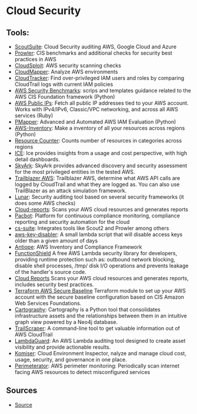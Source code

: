 # Cloud Security

## Tools:

* [ScoutSuite](https://github.com/nccgroup/ScoutSuite): Cloud Security auditing AWS, Google Cloud and Azure
* [Prowler](https://github.com/toniblyx/prowler): CIS benchmarks and additional checks for security best practices in AWS
* [CloudSploit](https://github.com/cloudsploit/scans): AWS security scanning checks
* [CloudMapper](https://github.com/duo-labs/cloudmapper): Analyze AWS environments
* [CloudTracker](https://github.com/duo-labs/cloudtracker): Find over-privileged IAM users and roles by comparing CloudTrail logs with current IAM policies
* [AWS Security Benchmarks](https://github.com/awslabs/aws-security-benchmark): scrips and templates guidance related to the AWS CIS Foundation framework (Python)
* [AWS Public IPs](https://github.com/arkadiyt/aws_public_ips): Fetch all public IP addresses tied to your AWS account. Works with IPv4/IPv6, Classic/VPC networking, and across all AWS services (Ruby)
* [PMapper](https://github.com/nccgroup/PMapper): Advanced and Automated AWS IAM Evaluation (Python)
* [AWS-Inventory](https://github.com/nccgroup/aws-inventory): Make a inventory of all your resources across regions (Python)
* [Resource Counter](https://github.com/disruptops/resource-counter): Counts number of resources in categories across regions
* [ICE](https://github.com/Teevity/ice): Ice provides insights from a usage and cost perspective, with high detail dashboards.
* [SkyArk](https://github.com/cyberark/SkyArk): SkyArk provides advanced discovery and security assessment for the most privileged entities in the tested AWS. 
* [Trailblazer AWS](https://github.com/willbengtson/trailblazer-aws): Trailblazer AWS, determine what AWS API calls are logged by CloudTrail and what they are logged as. You can also use TrailBlazer as an attack simulation framework.
* [Lunar](https://github.com/lateralblast/lunar): Security auditing tool based on several security frameworks (it does some AWS checks)
* [Cloud-reports](https://github.com/tensult/cloud-reports): Scans your AWS cloud resources and generates reports
* [Pacbot](https://github.com/tmobile/pacbot): Platform for continuous compliance monitoring, compliance reporting and security automation for the cloud
* [cs-suite](https://github.com/SecurityFTW/cs-suite): Integrates tools like Scout2 and Prowler among others 
* [aws-key-disabler](https://github.com/te-papa/aws-key-disabler): A small lambda script that will disable access keys older than a given amount of days
* [Antiope](https://github.com/turnerlabs/antiope/): AWS Inventory and Compliance Framework
* [FunctionShield](https://www.puresec.io/function-shield) A free AWS Lambda security library for developers, providing runtime protection such as: outbound network blocking, disable shell processes, /tmp/ disk I/O operations and prevents leakage of the handler's source code.
* [Cloud Reports](https://github.com/tensult/cloud-reports) Scans your AWS cloud resources and generates reports, includes security best practices.
* [Terraform AWS Secure Baseline](https://github.com/nozaq/terraform-aws-secure-baseline) Terraform module to set up your AWS account with the secure baseline configuration based on CIS Amazon Web Services Foundations. 
* [Cartography](https://github.com/lyft/cartography): Cartography is a Python tool that consolidates infrastructure assets and the relationships between them in an intuitive graph view powered by a Neo4j database. 
* [TrailScraper](https://github.com/flosell/trailscraper): A command-line tool to get valuable information out of AWS CloudTrail
* [LambdaGuard](https://github.com/Skyscanner/LambdaGuard): An AWS Lambda auditing tool designed to create asset visibility and provide actionable results.
* [Komiser](https://github.com/mlabouardy/komiser): Cloud Environment Inspector, nalyze and manage cloud cost, usage, security, and governance in one place.
* [Perimeterator](https://github.com/darkarnium/perimeterator): AWS perimeter monitoring: Periodically scan internet facing AWS resources to detect misconfigured services
  

## Sources
* [Source](https://github.com/toniblyx/my-arsenal-of-aws-security-tools)
